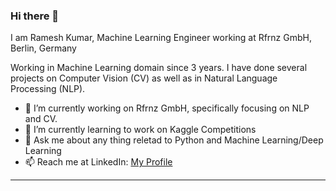 ### Hi there 👋

I am Ramesh Kumar, Machine Learning Engineer working at Rfrnz GmbH, Berlin, Germany

Working in Machine Learning domain since 3 years. I have done several projects on Computer Vision (CV) as well as in Natural Language Processing (NLP).
- 🔭 I’m currently working on Rfrnz GmbH, specifically focusing on NLP and CV.
- 🌱 I’m currently learning to work on Kaggle Competitions
- 💬 Ask me about any thing reletad to Python and Machine Learning/Deep Learning
- 📫 Reach me at LinkedIn: [My Profile](https://www.linkedin.com/in/ramesh-kumar-4507a6aa/)

---
